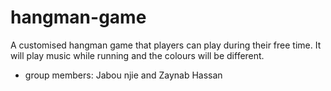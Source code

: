# hangman-game
A customised hangman game that players can play during their free time. It will play music while running and the colours will be different.  
* group members: Jabou njie and Zaynab Hassan
